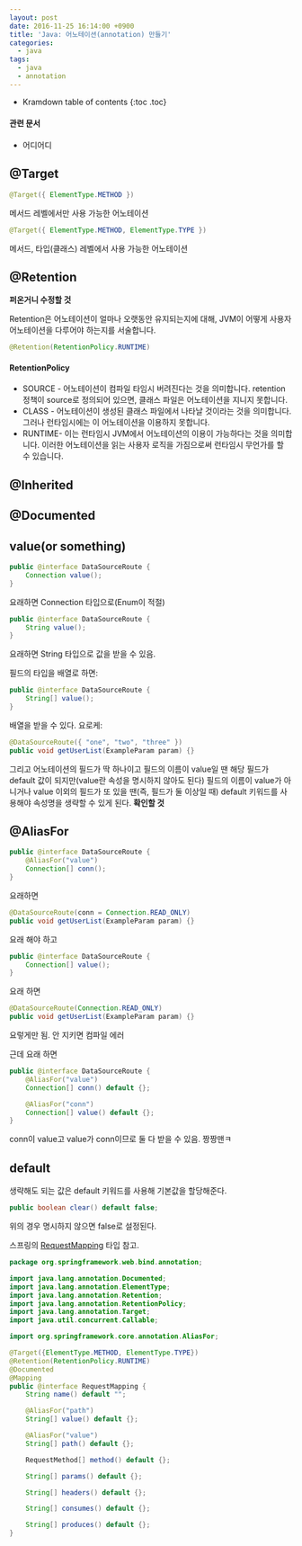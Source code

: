 ```yaml
---
layout: post
date: 2016-11-25 16:14:00 +0900
title: 'Java: 어노테이션(annotation) 만들기'
categories:
  - java
tags:
  - java
  - annotation
---
```


* Kramdown table of contents
{:toc .toc}

#### 관련 문서

- 어디어디

## @Target

```java
@Target({ ElementType.METHOD })
```

메서드 레벨에서만 사용 가능한 어노테이션

```java
@Target({ ElementType.METHOD, ElementType.TYPE })
```

메서드, 타입(클래스) 레벨에서 사용 가능한 어노테이션

## @Retention

**퍼온거니 수정할 것**

Retention은 어노테이션이 얼마나 오랫동안 유지되는지에 대해, JVM이 어떻게 사용자 어노테이션을 다루어야 하는지를 서술합니다.

```java
@Retention(RetentionPolicy.RUNTIME)
```

#### RetentionPolicy

- SOURCE - 어노테이션이 컴파일 타임시 버려진다는 것을 의미합니다. retention정책이 source로 정의되어 있으면, 클래스 파일은 어노테이션을 지니지 못합니다.
- CLASS - 어노테이션이 생성된 클래스 파일에서 나타날 것이라는 것을 의미합니다. 그러나 런타임시에는 이 어노테이션을 이용하지 못합니다.
- RUNTIME- 이는 런타임시 JVM에서 어노테이션의 이용이 가능하다는 것을 의미합니다. 이러한 어노테이션을 읽는 사용자 로직을 가짐으로써 런타임시 무언가를 할 수 있습니다.

## @Inherited

## @Documented


## value(or something)

```java
public @interface DataSourceRoute {
    Connection value();
}
```

요래하면 Connection 타입으로(Enum이 적절)

```java
public @interface DataSourceRoute {
    String value();
}
```

요래하면 String 타입으로 값을 받을 수 있음.

필드의 타입을 배열로 하면:

```java
public @interface DataSourceRoute {
    String[] value();
}
```

배열을 받을 수 있다. 요로케:

```java
@DataSourceRoute({ "one", "two", "three" })
public void getUserList(ExampleParam param) {}
```

그리고 어노테이션의 필드가 딱 하나이고 필드의 이름이 value일 땐 해당 필드가 default 값이 되지만(value란 속성을 명시하지 않아도 된다) 필드의 이름이 value가 아니거나 value 이외의 필드가 또 있을 땐(즉, 필드가 둘 이상일 때) default 키워드를 사용해야 속성명을 생략할 수 있게 된다. **확인할 것**

## @AliasFor

```java
public @interface DataSourceRoute {
    @AliasFor("value")
    Connection[] conn();
}
```

요래하면

```java
@DataSourceRoute(conn = Connection.READ_ONLY)
public void getUserList(ExampleParam param) {}
```

요래 해야 하고

```java
public @interface DataSourceRoute {
    Connection[] value();
}
```

요래 하면

```java
@DataSourceRoute(Connection.READ_ONLY)
public void getUserList(ExampleParam param) {}
```

요렇게만 됨. 안 지키면 컴파일 에러

근데 요래 하면

```java
public @interface DataSourceRoute {
	@AliasFor("value")
	Connection[] conn() default {};

	@AliasFor("conn")
	Connection[] value() default {};
}
```

conn이 value고 value가 conn이므로 둘 다 받을 수 있음. 짱짱맨ㅋ

## default

생략해도 되는 값은 default 키워드를 사용해 기본값을 할당해준다.

```java
public boolean clear() default false;
```

위의 경우 명시하지 않으면 false로 설정된다.

스프링의 [RequestMapping](https://docs.spring.io/spring-framework/docs/current/javadoc-api/org/springframework/web/bind/annotation/RequestMapping.html) 타입 참고.

```java
package org.springframework.web.bind.annotation;

import java.lang.annotation.Documented;
import java.lang.annotation.ElementType;
import java.lang.annotation.Retention;
import java.lang.annotation.RetentionPolicy;
import java.lang.annotation.Target;
import java.util.concurrent.Callable;

import org.springframework.core.annotation.AliasFor;

@Target({ElementType.METHOD, ElementType.TYPE})
@Retention(RetentionPolicy.RUNTIME)
@Documented
@Mapping
public @interface RequestMapping {
	String name() default "";

	@AliasFor("path")
	String[] value() default {};

	@AliasFor("value")
	String[] path() default {};

	RequestMethod[] method() default {};

	String[] params() default {};

	String[] headers() default {};

	String[] consumes() default {};

	String[] produces() default {};
}
```
